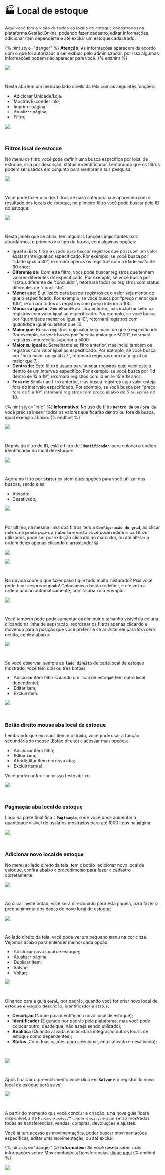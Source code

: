 # 🏭 Local de estoque

Aqui você tem a visão de todos os locais de estoque cadastrados na plataforma Gestão.Online, podendo fazer cadastro, editar informações, adicionar item dependente e até excluir um estoque cadastrado.

{% hint style="danger" %}
**Atenção:** As informações aparecem de acordo com o que foi autorizado a ser exibido pelo administrador, por isso algumas informações podem não aparecer para você.
{% endhint %}

![](/erp-v2/assets/modulos/estoque/aba_estoque.gif)

<br>

Nesta aba tem um menu ao lado direito da tela com as seguintes funções:

- <img src="/erp-v2/assets/icon_add.png" alt="" data-size="line"> Adicionar Unidade/Loja.
- <img src="/erp-v2/assets/icon_exibir.png" alt="" data-size="line"> Mostrar/Esconder info;
- <img src="/erp-v2/assets/icon_imprimir.png" alt="" data-size="line"> Imprimir página;
- <img src="/erp-v2/assets/icon_atualizar.png" alt="" data-size="line"> Atualizar página;
- <img src="/erp-v2/assets/icon_filtro.png" alt="" data-size="line"> Filtro;

![](/erp-v2/assets/modulos/estoque/aba_estoque_menu.png)

<br>

### Filtros local de estoque

No menu de filtro você pode definir uma busca específica por local de estoque, seja por descrição, status e identificador. Lembrando que os filtros podem ser usados em conjunto para melhorar a sua pesquisa:

![](/erp-v2/assets/modulos/estoque/aba_estoque_filtro.gif)

<br>

Você pode fazer uso dos filtros de cada categoria que aparecem com o resultado dos locais de estoque, no primeiro filtro você pode buscar pelo ID do estoque:

![](/erp-v2/assets/modulos/estoque/aba_estoque_filtro_id.png)

<br>

Nesta janela que se abriu, tem algumas funções importantes para abordarmos, o primeiro é o tipo de busca, com algumas opções:

- **Igual a:** Este filtro é usado para buscar registros que possuam um valor exatamente igual ao especificado. Por exemplo, se você busca por “idade igual a 30”, retornará apenas os registros com a idade exata de 30 anos;
- **Diferente de:** Com este filtro, você pode buscar registros que tenham valores diferentes do especificado. Por exemplo, se você busca por “status diferente de ‘concluído’”, retornará todos os registros com status diferentes de “concluído”.
- **Menor que:** É utilizado para buscar registros cujo valor seja menor do que o especificado. Por exemplo, se você busca por “preço menor que 100”, retornará todos os registros com preço inferior a 100.
- **Menor ou igual a:** Semelhante ao filtro anterior, mas inclui também os registros com valor igual ao especificado. Por exemplo, se você busca por “quantidade menor ou igual a 10”, retornará registros com quantidade igual ou menor que 10.
- **Maior que:** Busca registros cujo valor seja maior do que o especificado. Por exemplo, se você busca por “receita maior que 5000”, retornará registros com receita superior a 5000.
- **Maior ou igual a:** Semelhante ao filtro anterior, mas inclui também os registros com valor igual ao especificado. Por exemplo, se você busca por “nota maior ou igual a 7”, retornará registros com nota igual ou maior que 7.
- **Dentro de:** Este filtro é usado para buscar registros cujo valor esteja dentro de um intervalo específico. Por exemplo, se você busca por “id dentro de 15 a 19”, retornará registros com id entre 15 e 19 anos.
- **Fora de:** Similar ao filtro anterior, mas busca registros cujo valor esteja fora do intervalo especificado. Por exemplo, se você busca por “preço fora de 5 a 10”, retornará registros com preço abaixo de 5 ou acima de 10.

{% hint style="info" %}
**Informativo:** No uso do filtro **`Dentro de`** ou **`Fora de`** você precisa inserir todos os valores que ficarão dentro ou fora da busca, igual exemplo abaixo:
{% endhint %}

![](/erp-v2/assets/modulos/estoque/aba_estoque_filtro_dentrode.gif)

<br>

Depois do filtro de ID, está o filtro de **`Identificador`**, para colocar o código identificador do local de estoque:

![](/erp-v2/assets/modulos/estoque/aba_estoque_filtro_identificador.png)

<br>

Agora no filtro por **`Status`** existem duas opções para você utilizar nas buscas, sendo elas:

- Ativado;
- Desativado;

![](/erp-v2/assets/modulos/estoque/aba_estoque_filtro_status.png)

<br>

Por último, na mesma linha dos filtros, tem a **`Configuração do grid`**, ao clicar nele uma janela pop-up é aberta e então você pode redefinir os filtros utilizados, pode ser por exibição clicando no marcador, ou até alterar a ordem deles apenas clicando e arrastando! 😁

![](/erp-v2/assets/modulos/estoque/aba_estoque_filtro_grid.png)

![](/erp-v2/assets/modulos/estoque/aba_estoque_filtro_grid.gif)

<br>

Na dúvida sobre o que fazer caso fique tudo muito misturado? Pois você pode ficar despreocupado! Colocamos o botão redefinir, e ele volta a ordem padrão automaticamente, confira abaixo o exemplo:

![](/erp-v2/assets/modulos/estoque/aba_estoque_filtro_grid_restaurar.png)

<br>

Você também pode pode aumentar ou diminuir o tamanho visível da coluna clicando na linha de separação, reordenar os filtros apenas clicando e movendo para a posição que você preferir e se arrastar ele para fora será oculto, confira abaixo:

![](/erp-v2/assets/modulos/estoque/aba_estoque_filtro_mouse.gif)

<br>

Se você observar, sempre ao **`lado direito`** de cada local de estoque mostrado, você têm dois ou três botões:

- <img src="/erp-v2/assets/icon_add.png" alt="" data-size="line"> Adicionar item filho (Quando um local de estoque tem outro local dependente);
- <img src="/erp-v2/assets/modulos/icon_editar_item.png" alt="" data-size="line"> Editar item;
- <img src="/erp-v2/assets/modulos/icon_excluir_item.png" alt="" data-size="line"> Excluir item.

![](/erp-v2/assets/modulos/estoque/aba_estoque_editar_excluir.png)

<br>

### Botão direito mouse aba local de estoque

Lembrando que em cada item mostrado, você pode usar a função secundária do mouse (Botão direito) e acessar mais opções:

- <img src="/erp-v2/assets/modulos/icon_add_item_filho.png" alt="" data-size="line"> Adicionar item filho;
- <img src="/erp-v2/assets/modulos/icon_editar_item_mouse.png" alt="" data-size="line"> Editar item;
- <img src="/erp-v2/assets/modulos/icon_abrir_editar_item_nova_aba_mouse.png" alt="" data-size="line"> Abrir/Editar item em nova aba;
- <img src="/erp-v2/assets/modulos/icon_excluir_item_mouse.png" alt="" data-size="line"> Excluir item(s).

Você pode conferir no nosso teste abaixo:

![](/erp-v2/assets/modulos/estoque/aba_estoque_btn_mouse.gif)

<br>

### Paginação aba local de estoque

Logo na parte final fica a **`Paginação`**, onde você pode aumentar a quantidade visível de usuários mostrados para até 1000 itens na página:

![](/erp-v2/assets/modulos/estoque/aba_estoque_paginacao.png)

<br>

### Adicionar novo local de estoque

No menu ao lado direito da tela, tem o botão <img src="/erp-v2/assets/icon_add.png" alt="" data-size="line"> adicionar novo local de estoque, confira abaixo o procedimento para fazer o cadastro corretamente:

![](/erp-v2/assets/modulos/estoque/aba_estoque_add.png)

<br>

Ao clicar neste botão, você será direcionado para esta página, para fazer o preenchimento dos dados do novo local de estoque:

![](/erp-v2/assets/modulos/estoque/aba_estoque_add_inicio.png)

<br>

Ao lado direito da tela, você pode ver um pequeno menu na cor cinza. Vejamos abaixo para entender melhor cada opção:

- <img src="/erp-v2/assets/icon_add.png" alt="" data-size="line"> Adicionar novo local de estoque;
- <img src="/erp-v2/assets/icon_atualizar.png" alt="" data-size="line"> Atualizar página;
- <img src="/erp-v2/assets/icon_duplicar.png" alt="" data-size="line"> Duplicar Item;
- <img src="/erp-v2/assets/icon_salvar.png" alt="" data-size="line"> Salvar;
- <img src="/erp-v2/assets/icon_voltar.png" alt="" data-size="line"> Voltar;

![](/erp-v2/assets/modulos/estoque/aba_estoque_add_menu.png)

<br>

Olhando para a guia **`Geral`**, por padrão, quando você for criar novo local de estoque é exigido descrição, identificador e status. 

- **Descrição** (Nome para identificar o novo local de estoque);
- **Identificador** (É gerado por padrão pela plataforma, mas você pode colocar outro, desde que, não esteja sendo utilizado);
- **Analítica** (Quando ativada não aceitará integração outros locais de estoque como dependentes);
- **Status** (Com duas opções para selecionar, entre ativado e desativado);

<br>

![](/erp-v2/assets/modulos/estoque/aba_estoque_add_unidade_itens.png)

<br>

Após finalizar o preenchimento você clica em **`Salvar`** e o registro do novo local de estoque será salvo:

![](/erp-v2/assets/modulos/estoque/aba_estoque_add_unidade_salvar.gif)

<br>

A partir do momento que você concluir a criação, uma nova guia ficará disponível, a de `Movimentações/Transferências`, e aqui serão mostradas todas as transferencias, vendas,  compras, devoluções e ajustes.

Você já tem acesso as movimentações, poder buscar movimentações específicas, editar uma movimentação, ou até excluir.

{% hint style="danger" %}
**Informativo:** Se você deseja saber mais informações sobre Movimentações/Transferencias [clique aqui](/erp-v2/modulos/produtos_servicos/movimentacao_estoque.md)
{% endhint %}

![](/erp-v2/assets/modulos/estoque/aba_estoque_add_unidade_guia_movimentacao.gif)

